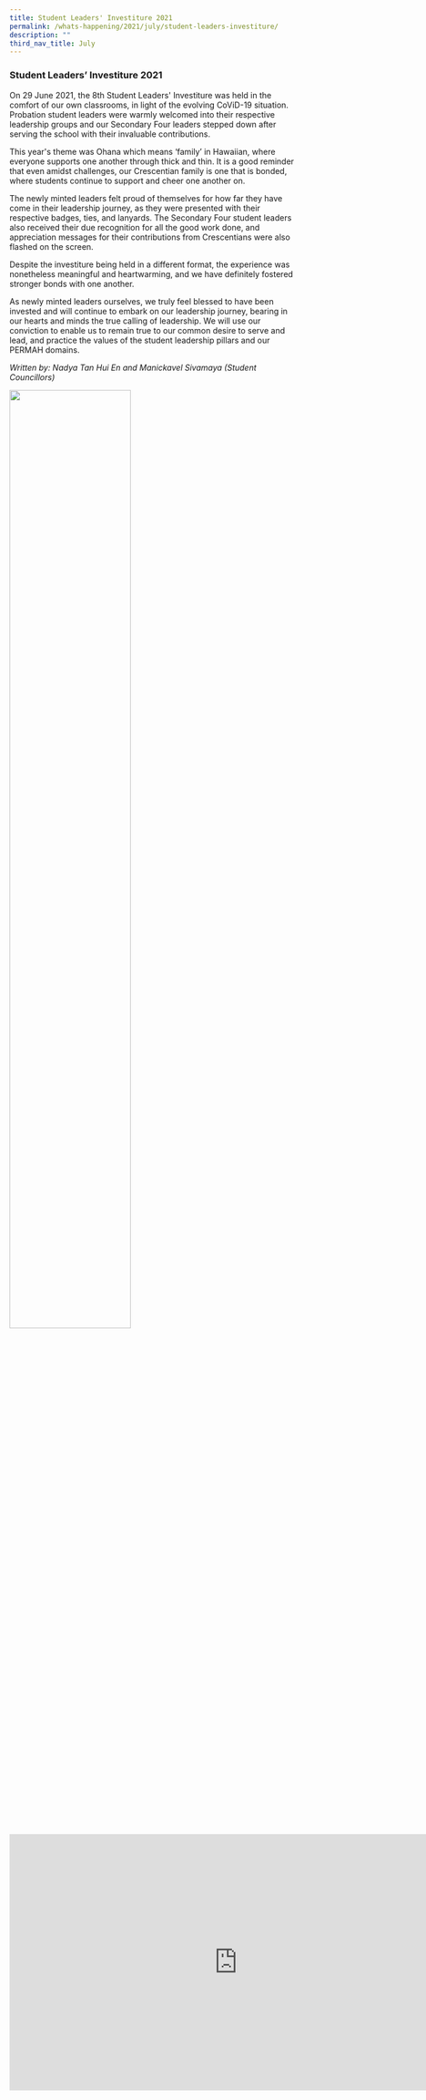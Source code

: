 ```yaml
---
title: Student Leaders' Investiture 2021
permalink: /whats-happening/2021/july/student-leaders-investiture/
description: ""
third_nav_title: July
---
```

### **Student Leaders’ Investiture 2021**

On 29 June 2021, the 8th Student Leaders' Investiture was held in the comfort of our own classrooms, in light of the evolving CoViD-19 situation. Probation student leaders were warmly welcomed into their respective leadership groups and our Secondary Four leaders stepped down after serving the school with their invaluable contributions.  
  
This year's theme was Ohana which means ‘family’ in Hawaiian, where everyone supports one another through thick and thin. It is a good reminder that even amidst challenges, our Crescentian family is one that is bonded, where students continue to support and cheer one another on.  
  
The newly minted leaders felt proud of themselves for how far they have come in their leadership journey, as they were presented with their respective badges, ties, and lanyards. The Secondary Four student leaders also received their due recognition for all the good work done, and appreciation messages for their contributions from Crescentians were also flashed on the screen.  
  
Despite the investiture being held in a different format, the experience was nonetheless meaningful and heartwarming, and we have definitely fostered stronger bonds with one another.  
  
As newly minted leaders ourselves, we truly feel blessed to have been invested and will continue to embark on our leadership journey, bearing in our hearts and minds the true calling of leadership. We will use our conviction to enable us to remain true to our common desire to serve and lead, and practice the values of the student leadership pillars and our PERMAH domains.  
  
_Written by: Nadya Tan Hui En and Manickavel Sivamaya (Student Councillors)_

<img style="width:65%" src="/images/21july.png">

<iframe allowfullscreen="true" height="450" width="800" frameborder="0" src="https://docs.google.com/presentation/d/e/2PACX-1vRgqk8lM9r9DYFoTcNHVVpDEsJBF4eY7SCfSBY1hCUM0szBYIn1SnSzUChzGtllaPbRRr6ExIfUKRIs/embed?start=false&amp;loop=false&amp;delayms=3000"></iframe>